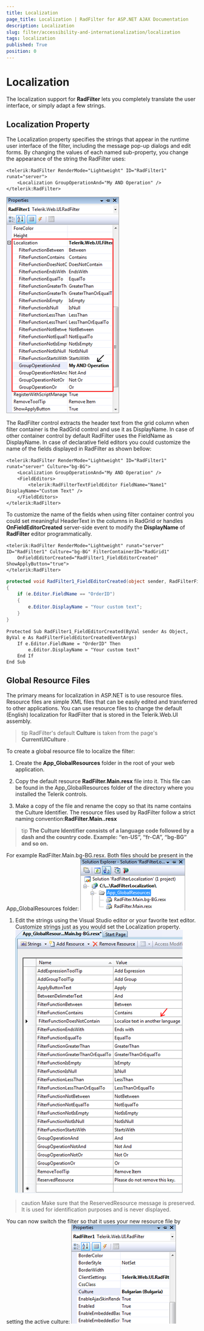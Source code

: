 ```yaml
---
title: Localization
page_title: Localization | RadFilter for ASP.NET AJAX Documentation
description: Localization
slug: filter/accessibility-and-internationalization/localization
tags: localization
published: True
position: 0
---
```


# Localization



The localization support for **RadFilter** lets you completely translate the user interface, or simply adapt a few strings.

## Localization Property

The Localization property specifies the strings that appear in the runtime user interface of the filter, including the message pop-up dialogs and edit forms. By changing the values of each named sub-property, you change the appearance of the string the RadFilter uses:

````ASPNET
<telerik:RadFilter RenderMode="Lightweight" ID="RadFilter1" runat="server">
    <Localization GroupOperationAnd="My AND Operation" />
</telerik:RadFilter>
````

![Localization](images/filter_localization.png)

The RadFilter control extracts the header text from the grid column when filter container is the RadGrid control and use it as DisplayName. In case of other container control by default RadFilter uses the FieldName as DisplayName. In case of declarative field editors you could customize the name of the fields displayed in RadFilter as shown bellow:

````ASPNET
<telerik:RadFilter RenderMode="Lightweight" ID="RadFilter1" runat="server" Culture="bg-BG">
    <Localization GroupOperationAnd="My AND Operation" />
    <FieldEditors>
        <telerik:RadFilterTextFieldEditor FieldName="Name1" DisplayName="Custom Text" />
    </FieldEditors>
</telerik:RadFilter>
````



To customize the name of the fields when using filter container control you could set meaningful HeaderText in the columns in RadGrid or handles **OnFieldEditorCreated** server-side event to modify the **DisplayName** of **RadFilter** editor programmatically.



````ASPNET
<telerik:RadFilter RenderMode="Lightweight" runat="server" ID="RadFilter1" Culture="bg-BG" FilterContainerID="RadGrid1"
    OnFieldEditorCreated="RadFilter1_FieldEditorCreated" ShowApplyButton="true">
</telerik:RadFilter>
````
````C#
protected void RadFilter1_FieldEditorCreated(object sender, RadFilterFieldEditorCreatedEventArgs e)
{
    if (e.Editor.FieldName == "OrderID")
    {
        e.Editor.DisplayName = "Your custom text";
    }
}
````
````VB.NET
Protected Sub RadFilter1_FieldEditorCreated(ByVal sender As Object, ByVal e As RadFilterFieldEditorCreatedEventArgs)
    If e.Editor.FieldName = "OrderID" Then
        e.Editor.DisplayName = "Your custom text"
    End If
End Sub
````


## Global Resource Files

The primary means for localization in ASP.NET is to use resource files. Resource files are simple XML files that can be easily edited and transferred to other applications. You can use resource files to change the default (English) localization for RadFilter that is stored in the Telerik.Web.UI assembly.

>tip RadFilter's default **Culture** is taken from the page's **CurrentUICulture** .
>


To create a global resource file to localize the filter:

1. Create the **App_GlobalResources** folder in the root of your web application.

1. Copy the default resource **RadFilter.Main.resx** file into it. This file can be found in the App_GlobalResources folder of the directory where you installed the Telerik controls.

1. Make a copy of the file and rename the copy so that its name contains the Culture Identifier. The resource files used by RadFilter follow a strict naming convention:**RadFilter.Main.<Culture Identifier>.resx**

>tip  **The Culture Identifier consists of a language code followed by a dash and the country code. Example: “en-US”, “fr-CA”, “bg-BG” and so on.** 
>
For example RadFilter.Main.bg-BG.resx. Both files should be present in the App_GlobalResources folder:
![Global Resources](images/filter_GlobalResources.png)

1. Edit the strings using the Visual Studio editor or your favorite text editor. Customize strings just as you would set the Localization property.
![Localize Text](images/filter_localizeText.png)

>caution Make sure that the ReservedResource message is preserved. It is used for identification purposes and is never displayed.
>


You can now switch the filter so that it uses your new resource file by setting the active culture:
![Culture](images/filter_culture.png)

